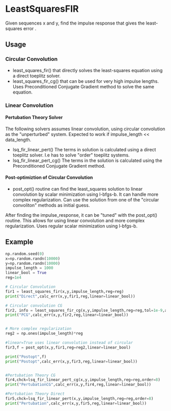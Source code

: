 # LeastSquaresFIR
Given sequences x and y, find the impulse response that gives the least-squares error .

## Usage

### Circular Convolution
- least_squares_fir() that directly solves the least-squares equation using a direct toeplitz solver.
- least_squares_fir_cg() that can be used for very high impulse lengths. Uses Preconditioned Conjugate Gradient method to solve the same equation.

### Linear Convolution
  #### Pertubation Theory Solver
  The following solvers assumes linear convolution, using circular convolution as the "unperturbed" system. Expected to work if impulse_length << data_length.
  
  - lsq_fir_linear_pert() The terms in solution is calculated using a direct toeplitz solver. I.e has to solve "order" toeplitz systems.
  - lsq_fir_linear_pert_cg() The terms in the solution is calculated using the Preconditioned Conjugate Gradient method.

  #### Post-optimiztion of Circular Convolution
  - post_opt() routine can find the least_squares solution to linear convolution by scalar minimization using l-bfgs-b. It can handle more complex regularization. Can use the solution from one of the "circular convoliton" methods as initial guess.

After finding the impulse_response, it can be "tuned" with the post_opt() routine. This allows for using linear convolution and more complex regularization. Uses regular scalar minimization using l-bfgs-b.

## Example 
```python
np.random.seed(0)
x=np.random.randn(10000)
y=np.random.randn(10000)
impulse_length = 1000
linear_bool = True
reg=1e4

# Circular Convolution
fir1 = least_squares_fir(x,y,impulse_length,reg=reg)
print("Direct",calc_err(x,y,fir1,reg,linear=linear_bool))

# Circular convolution CG
fir2, info = least_squares_fir_cg(x,y,impulse_length,reg=reg,tol=1e-9,atol=True,precond=1)
print("PCG",calc_err(x,y,fir2,reg,linear=linear_bool))


# More complex regularization
reg2 = np.ones(impulse_length)*reg

#linear=True uses linear convolution instead of circular
fir3,f = post_opt(x,y,fir1,reg=reg2,linear=linear_bool)

print("Postopt",f)
print("Postopt",calc_err(x,y,fir3,reg,linear=linear_bool))


#Pertubation Theory CG
fir4,chck=lsq_fir_linear_pert_cg(x,y,impulse_length,reg=reg,order=8)
print("PertubationCG",calc_err(x,y,fir4,reg,linear=linear_bool))

#Pertubation Theory Direct
fir5,chck=lsq_fir_linear_pert(x,y,impulse_length,reg=reg,order=8)
print("Pertubation",calc_err(x,y,fir5,reg,linear=linear_bool))



```
